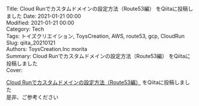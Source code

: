 Title: Cloud Runでカスタムドメインの設定方法（Route53編） をQiitaに投稿しました
Date: 2021-01-21 00:00  
Modified: 2021-01-21 00:00  
Category: Tech  
Tags: トイズクリエイション, ToysCreation, AWS, route53, gcp, CloudRun
Slug: qiita_20210121  
Authors: ToysCreation.Inc morita  
Summary: Cloud Runでカスタムドメインの設定方法（Route53編） をQiitaに投稿しました  
Cover:  

[Cloud Runでカスタムドメインの設定方法（Route53編）](https://qiita.com/morita-toyscreation/items/debc1a7a2be740d55327) をQiitaに投稿しました   
是非、ご参考ください  
